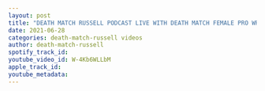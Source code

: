 ```yaml
---
layout: post
title: "DEATH MATCH RUSSELL PODCAST LIVE WITH DEATH MATCH FEMALE PRO WRESTLER RANDI WEST"
date: 2021-06-28
categories: death-match-russell videos
author: death-match-russell
spotify_track_id: 
youtube_video_id: W-4Kb6WLLbM
apple_track_id: 
youtube_metadata: 
---
```

